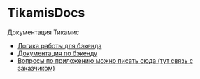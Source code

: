 # TikamisDocs

Документация Тикамис

- [Логика работы для бэкенда](frontend)
- [Документация по бэкенду](backend)
- [Вопросы по приложению можно писать сюда (тут связь с заказчиком)](https://docs.google.com/spreadsheets/d/1pzh7oyRLG4sIcPmLdJR0o9q-dGXYLQlosFklkGRVIG8/edit?usp=sharing)
